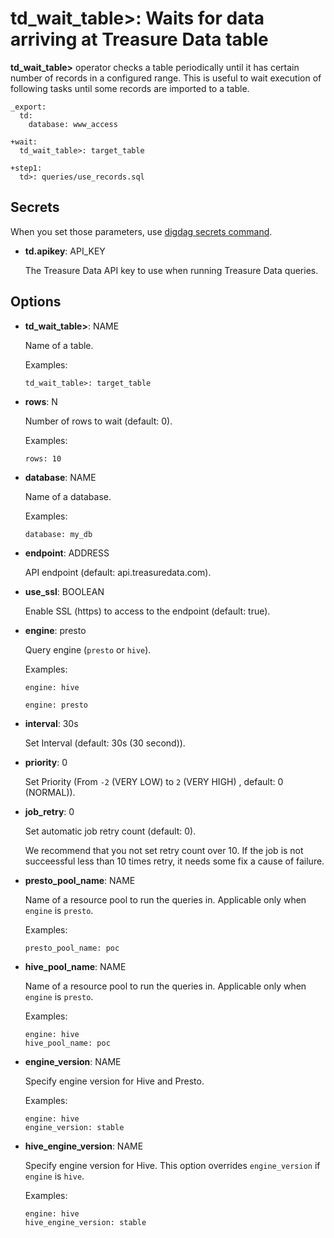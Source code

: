 # td_wait_table>: Waits for data arriving at Treasure Data table

**td_wait_table>** operator checks a table periodically until it has certain number of records in a configured range. This is useful to wait execution of following tasks until some records are imported to a table.

    _export:
      td:
        database: www_access

    +wait:
      td_wait_table>: target_table

    +step1:
      td>: queries/use_records.sql

## Secrets

When you set those parameters, use [digdag secrets command](https://docs.digdag.io/command_reference.html#secrets).

* **td.apikey**: API_KEY

  The Treasure Data API key to use when running Treasure Data queries.

## Options

* **td_wait_table>**: NAME

  Name of a table.

  Examples:

  ```
  td_wait_table>: target_table
  ```

* **rows**: N

  Number of rows to wait (default: 0).

  Examples:

  ```
  rows: 10
  ```

* **database**: NAME

  Name of a database.

  Examples:

  ```
  database: my_db
  ```

* **endpoint**: ADDRESS

  API endpoint (default: api.treasuredata.com).

* **use_ssl**: BOOLEAN

  Enable SSL (https) to access to the endpoint (default: true).

* **engine**: presto

  Query engine (`presto` or `hive`).

  Examples:

  ```
  engine: hive
  ```

  ```
  engine: presto
  ```

* **interval**: 30s

  Set Interval (default: 30s (30 second)).

* **priority**: 0

  Set Priority (From `-2` (VERY LOW) to `2` (VERY HIGH) , default: 0 (NORMAL)).

* **job_retry**: 0

  Set automatic job retry count (default: 0).

  We recommend that you not set retry count over 10. If the job is not succeessful less than 10 times retry, it needs some fix a cause of failure.

* **presto_pool_name**: NAME

  Name of a resource pool to run the queries in.
  Applicable only when ``engine`` is ``presto``.

  Examples:

  ```
  presto_pool_name: poc
  ```

* **hive_pool_name**: NAME

  Name of a resource pool to run the queries in.
  Applicable only when ``engine`` is ``presto``.

  Examples:

  ```
  engine: hive
  hive_pool_name: poc
  ```

* **engine_version**: NAME

  Specify engine version for Hive and Presto.

  Examples:

  ```
  engine: hive
  engine_version: stable
  ```

* **hive_engine_version**: NAME

  Specify engine version for Hive.
  This option overrides ``engine_version`` if ``engine`` is ``hive``.

  Examples:

  ```
  engine: hive
  hive_engine_version: stable
  ```
